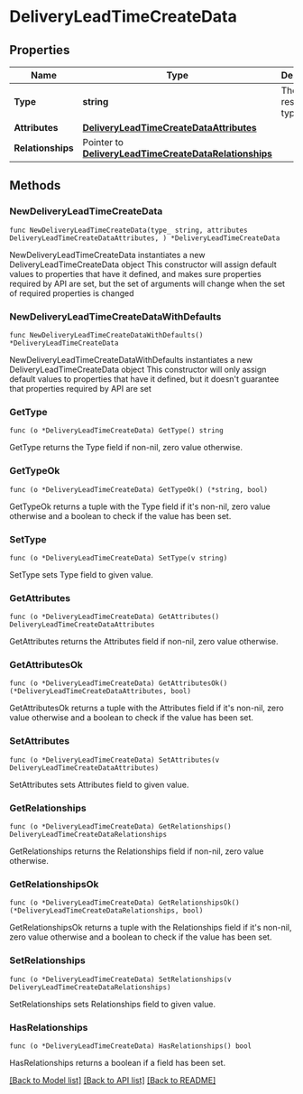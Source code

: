 # DeliveryLeadTimeCreateData

## Properties

Name | Type | Description | Notes
------------ | ------------- | ------------- | -------------
**Type** | **string** | The resource&#39;s type | 
**Attributes** | [**DeliveryLeadTimeCreateDataAttributes**](DeliveryLeadTimeCreateDataAttributes.md) |  | 
**Relationships** | Pointer to [**DeliveryLeadTimeCreateDataRelationships**](DeliveryLeadTimeCreateDataRelationships.md) |  | [optional] 

## Methods

### NewDeliveryLeadTimeCreateData

`func NewDeliveryLeadTimeCreateData(type_ string, attributes DeliveryLeadTimeCreateDataAttributes, ) *DeliveryLeadTimeCreateData`

NewDeliveryLeadTimeCreateData instantiates a new DeliveryLeadTimeCreateData object
This constructor will assign default values to properties that have it defined,
and makes sure properties required by API are set, but the set of arguments
will change when the set of required properties is changed

### NewDeliveryLeadTimeCreateDataWithDefaults

`func NewDeliveryLeadTimeCreateDataWithDefaults() *DeliveryLeadTimeCreateData`

NewDeliveryLeadTimeCreateDataWithDefaults instantiates a new DeliveryLeadTimeCreateData object
This constructor will only assign default values to properties that have it defined,
but it doesn't guarantee that properties required by API are set

### GetType

`func (o *DeliveryLeadTimeCreateData) GetType() string`

GetType returns the Type field if non-nil, zero value otherwise.

### GetTypeOk

`func (o *DeliveryLeadTimeCreateData) GetTypeOk() (*string, bool)`

GetTypeOk returns a tuple with the Type field if it's non-nil, zero value otherwise
and a boolean to check if the value has been set.

### SetType

`func (o *DeliveryLeadTimeCreateData) SetType(v string)`

SetType sets Type field to given value.


### GetAttributes

`func (o *DeliveryLeadTimeCreateData) GetAttributes() DeliveryLeadTimeCreateDataAttributes`

GetAttributes returns the Attributes field if non-nil, zero value otherwise.

### GetAttributesOk

`func (o *DeliveryLeadTimeCreateData) GetAttributesOk() (*DeliveryLeadTimeCreateDataAttributes, bool)`

GetAttributesOk returns a tuple with the Attributes field if it's non-nil, zero value otherwise
and a boolean to check if the value has been set.

### SetAttributes

`func (o *DeliveryLeadTimeCreateData) SetAttributes(v DeliveryLeadTimeCreateDataAttributes)`

SetAttributes sets Attributes field to given value.


### GetRelationships

`func (o *DeliveryLeadTimeCreateData) GetRelationships() DeliveryLeadTimeCreateDataRelationships`

GetRelationships returns the Relationships field if non-nil, zero value otherwise.

### GetRelationshipsOk

`func (o *DeliveryLeadTimeCreateData) GetRelationshipsOk() (*DeliveryLeadTimeCreateDataRelationships, bool)`

GetRelationshipsOk returns a tuple with the Relationships field if it's non-nil, zero value otherwise
and a boolean to check if the value has been set.

### SetRelationships

`func (o *DeliveryLeadTimeCreateData) SetRelationships(v DeliveryLeadTimeCreateDataRelationships)`

SetRelationships sets Relationships field to given value.

### HasRelationships

`func (o *DeliveryLeadTimeCreateData) HasRelationships() bool`

HasRelationships returns a boolean if a field has been set.


[[Back to Model list]](../README.md#documentation-for-models) [[Back to API list]](../README.md#documentation-for-api-endpoints) [[Back to README]](../README.md)


